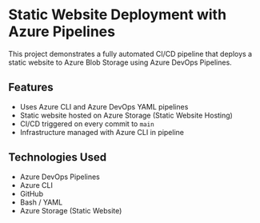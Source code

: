 # Static Website Deployment with Azure Pipelines

This project demonstrates a fully automated CI/CD pipeline that deploys a static website to Azure Blob Storage using Azure DevOps Pipelines.

##  Features

- Uses Azure CLI and Azure DevOps YAML pipelines
- Static website hosted on Azure Storage (Static Website Hosting)
- CI/CD triggered on every commit to `main`
- Infrastructure managed with Azure CLI in pipeline

##  Technologies Used

- Azure DevOps Pipelines
- Azure CLI
- GitHub
- Bash / YAML
- Azure Storage (Static Website)
